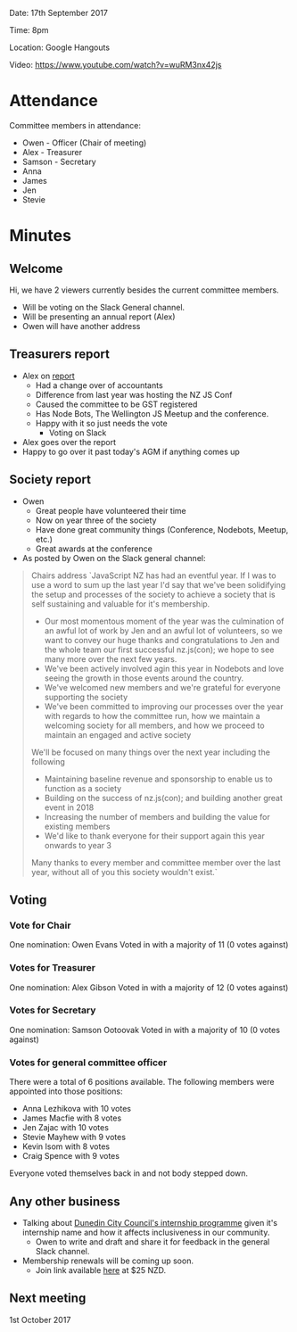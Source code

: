 Date: 17th September 2017

Time: 8pm

Location: Google Hangouts

Video: https://www.youtube.com/watch?v=wuRM3nx42js

# Attendance

Committee members in attendance:
* Owen - Officer (Chair of meeting)
* Alex - Treasurer
* Samson - Secretary
* Anna
* James
* Jen
* Stevie

# Minutes

## Welcome

Hi, we have 2 viewers currently besides the current committee members.

- Will be voting on the Slack General channel.
- Will be presenting an annual report (Alex)
- Owen will have another address

## Treasurers report

- Alex on [report](https://github.com/JavaScript-NZ/Society-Documentation/blob/master/financials/JavaScript_New_Zealand_-_Annual_Report_2016.pdf)
  - Had a change over of accountants
  - Difference from last year was hosting the NZ JS Conf
  - Caused the committee to be GST registered
  - Has Node Bots, The Wellington JS Meetup and the conference.
  - Happy with it so just needs the vote
    - Voting on Slack
- Alex goes over the report
- Happy to go over it past today's AGM if anything comes up

## Society report

- Owen
  - Great people have volunteered their time
  - Now on year three of the society
  - Have done great community things (Conference, Nodebots, Meetup, etc.)
  - Great awards at the conference
- As posted by Owen on the Slack general channel:

> Chairs address
> `JavaScript NZ has had an eventful year. If I was to use a word to sum up the last year I'd say that we've been solidifying the setup and processes of the society to achieve a society that is self sustaining and valuable for it's membership.
>
> * Our most momentous moment of the year was the culmination of an awful lot of work by Jen and an awful lot of volunteers, so we want to convey our huge thanks and congratulations to Jen and the whole team our first successful nz.js(con); we hope to see many more over the next few years.
> * We've been actively involved agin this year in Nodebots and love seeing the growth in those events around the country.
> * We've welcomed new members and we're grateful for everyone supporting the society
> * We've been committed to improving our processes over the year with regards to how the committee run, how we maintain a welcoming society for all members, and how we proceed to maintain an engaged and active society
>
> We'll be focused on many things over the next year including the following
>
> * Maintaining baseline revenue and sponsorship to enable us to function as a society
> * Building on the success of nz.js(con); and building another great event in 2018
> * Increasing the number of members and building the value for existing members
> * We'd like to thank everyone for their support again this year onwards to year 3
>
> Many thanks to every member and committee member over the last year, without all of you this society wouldn't exist.`

## Voting

### Vote for Chair

One nomination: Owen Evans
Voted in with a majority of 11 (0 votes against)

### Votes for Treasurer

One nomination: Alex Gibson
Voted in with a majority of 12 (0 votes against) 

### Votes for Secretary

One nomination: Samson Ootoovak
Voted in with a majority of 10 (0 votes against)

### Votes for general committee officer

There were a total of 6 positions available. The following members were appointed into those positions:

* Anna Lezhikova with 10 votes
* James Macfie with 8 votes
* Jen Zajac with 10 votes
* Stevie Mayhew with 9 votes
* Kevin Isom with 8 votes
* Craig Spence with 9 votes

Everyone voted themselves back in and not body stepped down.

## Any other business

- Talking about [Dunedin City Council's internship programme](https://github.com/JavaScript-NZ/Society-Meetings) given it's internship name and how it affects inclusiveness in our community.
  - Owen to write and draft and share it for feedback in the general Slack channel.
- Membership renewals will be coming up soon.
  - Join link available [here](https://javascript.org.nz/join) at $25 NZD.

## Next meeting

1st October 2017